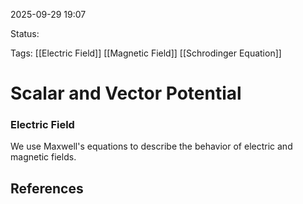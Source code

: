 
2025-09-29 19:07

Status: 

Tags: [[Electric Field]] [[Magnetic Field]] [[Schrodinger Equation]]

# Scalar and Vector Potential
### Electric Field
We use Maxwell's equations to describe the behavior of electric and magnetic fields. 


## References
